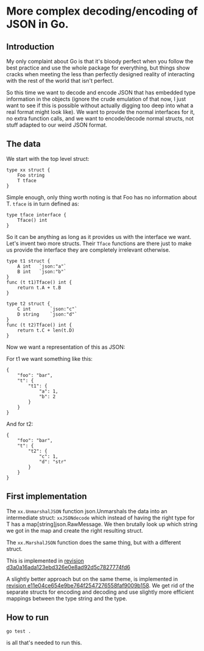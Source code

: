 # More complex decoding/encoding of JSON in Go. #

## Introduction ##

My only complaint about Go is that it's bloody perfect when you follow
the best practice and use the whole package for everything, but things
show cracks when meeting the less than perfectly designed reality of
interacting with the rest of the world that isn't perfect.

So this time we want to decode and encode JSON that has embedded type
information in the objects (ignore the crude emulation of that now, I
just want to see if this is possible without actually digging too deep
into what a real format might look like). We want to provide the
normal interfaces for it, no extra function calls, and we want to
encode/decode normal structs, not stuff adapted to our weird JSON
format.

## The data ##

We start with the top level struct:

```
type xx struct {
	Foo string
	T tface
}
```

Simple enough, only thing worth noting is that Foo has no information
about T. `tface` is in turn defined as:

```
type tface interface {
	Tface() int
}
```

So it can be anything as long as it provides us with the interface we
want. Let's invent two more structs. Their `Tface` functions are there
just to make us provide the interface they are completely irrelevant
otherwise.

```
type t1 struct {
	A int	`json:"a"`
	B int	`json:"b"`
}
func (t t1)Tface() int {
	return t.A + t.B
}

type t2 struct {
	C int		`json:"c"`
	D string	`json:"d"`
}
func (t t2)Tface() int {
	return t.C + len(t.D)
}
```

Now we want a representation of this as JSON:

For t1 we want something like this:

```
{
	"foo": "bar",
	"t": {
		"t1": {
			"a": 1,
			"b": 2
		}
	}
}
```

And for t2:

```
{
	"foo": "bar",
	"t": {
		"t2": {
			"c": 1,
			"d": "str"
		}
	}
}
```

## First implementation ##

The `xx.UnmarshalJSON` function json.Unmarshals the data into an
intermediate struct: `xxJSONdecode` which instead of having the right
type for T has a map[string]json.RawMessage. We then brutally look up
which string we got in the map and create the right resulting struct.

The `xx.MarshalJSON` function does the same thing, but with a
different struct.

This is implemented in [revision d3a0a16ada123ebd326e0e8ad92d5c7827774fd6](https://github.com/art4711/go_json_non_trivial_decode/blob/d3a0a16ada123ebd326e0e8ad92d5c7827774fd6/jsm_test.go)

A slightly better approach but on the same theme, is implemented in
[revision e11e04ce654e9be764f2547276558faf9009b158](https://github.com/art4711/go_json_non_trivial_decode/blob/e11e04ce654e9be764f2547276558faf9009b158/jsm_test.go).
We get rid of the separate structs for encoding and decoding and use
slightly more efficient mappings between the type string and the type.

## How to run ##

    go test .

is all that's needed to run this.
